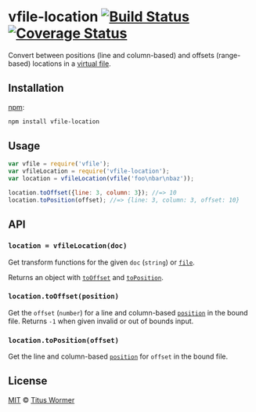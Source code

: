 # vfile-location [![Build Status][travis-badge]][travis] [![Coverage Status][codecov-badge]][codecov]

Convert between positions (line and column-based) and offsets
(range-based) locations in a [virtual file][vfile].

## Installation

[npm][]:

```bash
npm install vfile-location
```

## Usage

```js
var vfile = require('vfile');
var vfileLocation = require('vfile-location');
var location = vfileLocation(vfile('foo\nbar\nbaz'));

location.toOffset({line: 3, column: 3}); //=> 10
location.toPosition(offset); //=> {line: 3, column: 3, offset: 10}
```

## API

### `location = vfileLocation(doc)`

Get transform functions for the given `doc` (`string`) or
[`file`][vfile].

Returns an object with [`toOffset`][to-offset] and
[`toPosition`][to-position].

### `location.toOffset(position)`

Get the `offset` (`number`) for a line and column-based
[`position`][position] in the bound file.  Returns `-1`
when given invalid or out of bounds input.

### `location.toPosition(offset)`

Get the line and column-based [`position`][position] for `offset` in
the bound file.

## License

[MIT][license] © [Titus Wormer][author]

<!-- Definitions -->

[travis-badge]: https://img.shields.io/travis/wooorm/vfile-location.svg

[travis]: https://travis-ci.org/wooorm/vfile-location

[codecov-badge]: https://img.shields.io/codecov/c/github/wooorm/vfile-location.svg

[codecov]: https://codecov.io/github/wooorm/vfile-location

[npm]: https://docs.npmjs.com/cli/install

[license]: LICENSE

[author]: http://wooorm.com

[vfile]: https://github.com/wooorm/vfile

[to-offset]: #locationtooffsetposition

[to-position]: #locationtopositionoffset

[position]: https://github.com/wooorm/unist#position
